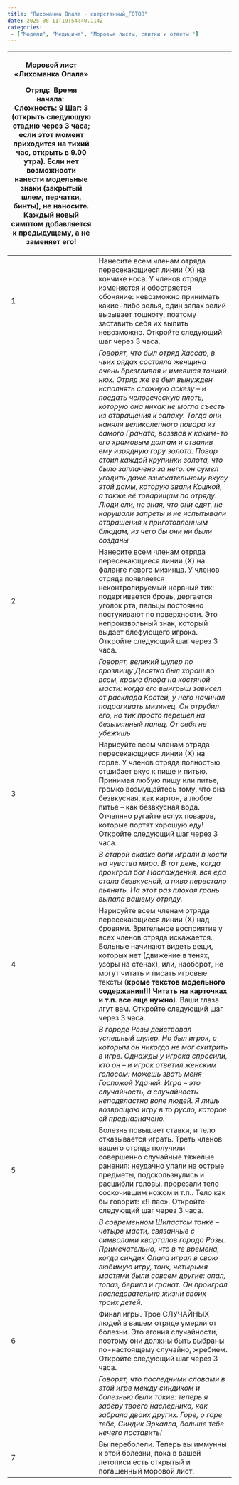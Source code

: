 ```yaml
---
title: "Лихоманка Опала - сверстанный_ГОТОВ"
date: 2025-08-11T19:54:40.114Z
categories:
 - ["Модели", "Медицина", "Моровые листы, свитки и ответы "]
---
```


<table>
<thead>
<tr class="header">
<th><p>Моровой лист «Лихоманка Опала»</p>
<p><strong>Отряд:</strong>  <strong>Время начала:</strong> <br />
<strong>Сложность:</strong> 9 <strong>Шаг:</strong> 3 (открыть следующую стадию через 3 часа; если этот момент приходится на тихий час, открыть в 9.00 утра). Если нет возможности нанести модельные знаки (закрытый шлем, перчатки, бинты), не наносите. Каждый новый симптом добавляется к предыдущему, а не заменяет его!</p></th>
<th></th>
</tr>
</thead>
<tbody>
<tr class="odd">
<td>1</td>
<td>Нанесите всем членам отряда пересекающиеся линии (Х) на кончике носа. У членов отряда изменяется и обостряется обоняние: невозможно принимать какие-либо зелья, один запах зелий вызывает тошноту, поэтому заставить себя их выпить невозможно. Откройте следующий шаг через 3 часа.</td>
</tr>
<tr class="even">
<td></td>
<td><em>Говорят, что был отряд Хассар, в чьих рядах состояла женщина очень брезгливая и имевшая тонкий нюх. Отряд же ее был вынужден исполнять сложную аскезу – и поедать человеческую плоть, которую она никак не могла съесть из отвращения к запаху. Тогда они наняли великолепного повара из самого Граната, воззвав к каким-то его храмовым долгам и отвалив ему изрядную гору золота. Повар стоил каждой крупинки золота, что было заплачено за него: он сумел угодить даже взыскательному вкусу этой дамы, которую звали Кошкой, а также её товарищам по отряду. Люди ели, не зная, что они едят, не нарушали запреты и не испытывали отвращения к приготовленным блюдам, из чего бы они ни были созданы</em></td>
</tr>
<tr class="odd">
<td>2</td>
<td>Нанесите всем членам отряда пересекающиеся линии (Х) на фаланге левого мизинца. У членов отряда появляется неконтролируемый нервный тик: подергивается бровь, дергается уголок рта, пальцы постоянно постукивают по поверхности. Это непроизвольный знак, который выдает блефующего игрока. Откройте следующий шаг через 3 часа.</td>
</tr>
<tr class="even">
<td></td>
<td><em>Говорят, великий шулер по прозвищу Десятка был хорош во всем, кроме блефа на костяной масти: когда его выигрыш зависел от расклада Костей, у него начинал подрагивать мизинец. Он отрубил его, но тик просто перешел на безымянный палец. От себя не убежишь</em></td>
</tr>
<tr class="odd">
<td>3</td>
<td>Нарисуйте всем членам отряда пересекающиеся линии (Х) на горле. У членов отряда полностью отшибает вкус к пище и питью. Принимая любую пищу или питье, громко возмущайтесь тому, что она безвкусная, как картон, а любое питье – как безвкусная вода. Отчаянно ругайте вслух поваров, которые портят хорошую еду! Откройте следующий шаг через 3 часа.</td>
</tr>
<tr class="even">
<td></td>
<td><em>В старой сказке боги играли в кости на чувства мира. В тот день, когда проиграл бог Наслаждения, вся еда стала безвкусной, а пиво перестало пьянить. На этот раз плохая грань выпала вашему отряду.</em></td>
</tr>
<tr class="odd">
<td>4</td>
<td>Нарисуйте всем членам отряда пересекающиеся линии (Х) над бровями. Зрительное восприятие у всех членов отряда искажается. Больные начинают видеть вещи, которых нет (движение в тенях, узоры на стенах), или, наоборот, не могут читать и писать игровые тексты (<strong>кроме текстов модельного содержания!!! Читать на карточках и т.п. все еще нужно</strong>). Ваши глаза лгут вам. Откройте следующий шаг через 3 часа.</td>
</tr>
<tr class="even">
<td></td>
<td><em>В городе Розы действовал успешный шулер. Но был игрок, с которым он никогда не мог схитрить в игре. Однажды у игрока спросили, кто он – и игрок ответил женским голосом: можешь звать меня Госпожой Удачей. Игра – это случайность, а случайность неподвластна воле людей. Я лишь возвращаю игру в то русло, которое ей предназначено.</em></td>
</tr>
<tr class="odd">
<td>5</td>
<td>Болезнь повышает ставки, и тело отказывается играть. Треть членов вашего отряда получили совершенно случайные тяжелые ранения: неудачно упали на острые предметы, подскользнулись и расшибли головы, прорезали тело соскочившим ножом и т.п.. Тело как бы говорит: «Я пас». Откройте следующий шаг через 3 часа.</td>
</tr>
<tr class="even">
<td></td>
<td><em>В современном Шипастом тонке – четыре масти, связанные с символами кварталов города Розы. Примечательно, что в те времена, когда синдик Опала играл в свою любимую игру, тонк, четырьмя мастями были совсем другие: опал, топаз, берилл и гранат. Он проиграл последовательно жизни своих троих детей.</em></td>
</tr>
<tr class="odd">
<td>6</td>
<td>Финал игры. Трое СЛУЧАЙНЫХ людей в вашем отряде умерли от болезни. Это агония случайности, поэтому они должны быть выбраны по-настоящему случайно, жребием. Откройте следующий шаг через 3 часа.</td>
</tr>
<tr class="even">
<td></td>
<td><em>Говорят, что последними словами в этой игре между синдиком и болезнью были такие: теперь я заберу твоего наследника, как забрала двоих других. Горе, о горе тебе, Синдик Эркалла, больше тебе нечего поставить!</em></td>
</tr>
<tr class="odd">
<td>7</td>
<td>Вы переболели. Теперь вы иммунны к этой болезни, пока в вашей летописи есть открытый и погашенный моровой лист.</td>
</tr>
</tbody>
</table>
